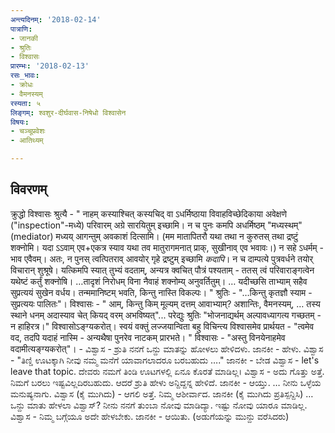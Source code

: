 ```yaml
---
अन्त्यदिनम्: '2018-02-14'
पात्राणि:
- जानकी
- श्रुतिः
- विश्वासः
प्रारम्भः: '2018-02-13'
रसः_भावः:
- क्रोधः
- वैमनस्यम्
रस्यता: ५
लिङ्गम्: श्वशुर-दीर्घवास-निषेधो विश्वासेन
विषयः:
- चञ्चूप्रवेशः
- आतिथ्यम्

---
```


## विवरणम्
क्रुद्धो विश्वासः श्रुत्यै - "
नाहम् कस्याश्चित् कस्यचिद् वा ऽधर्मिष्ठाया विवाहविच्छेदिकाया अवेक्षणे ("inspection"-मध्ये) परिवारम् अग्रे सारयितुम् इच्छामि। न च पुनः कमपि  अधर्मिष्ठम् "मध्यस्थम्" (mediator) मध्यय् आगन्तुम् अवकाशं दित्सामि। (मम मातापितरौ यथा तथा न कुरुतस् तथा द्रष्टुं शक्नोमि। यदा ऽऽवाम् एव+एकत्र स्याव यथा तव मातुरागमनात् प्राक्, सुखीनाव् एव भवावः।) न सहे ऽधर्मम् - भाव एवैवम्।
अतः, न पुनस् त्वत्पितराव् आवयोर् गृहे द्रष्टुम् इच्छामि *कदापि*। न च दाम्पत्ये पुत्रवर्धने तयोर् विचारान् शुश्रूषे। यत्किमपि स्यात् तुभ्यं वदताम्, अन्यत्र क्वचित् पौत्रं पश्यताम् - ततस् त्वं परिवाराङ्गत्वेन यथेष्टं कर्तुं शक्नोषि। …तादृशं निरोधम् विना नैवाहं शक्नोम्य् अनुवर्तितुम्। … यदीच्छसि ताभ्याम् सहैव सुप्रत्ययं सुखेन वर्धय। तन्ममानिष्टम् भवति, किन्तु नास्ति विकल्पः। "
श्रुतिः - "…किन्तु कृतज्ञौ स्याम - सुप्रत्ययः पालितः"। विश्वासः - " आम्, किन्तु किम् मूल्यम् दत्तम् आवाभ्याम्? अशान्तिः, वैमनस्यम्, … तस्य स्थाने धनम् अदास्याव चेत् कियद् वरम् अभविष्यत्"... परेद्युः श्रुतिः "भोजनाद्यर्थम् अल्पावध्यागत्य गच्छतम् - न हाहिरत्र।" विश्वासोऽङ्ग्यकरोत्। स्वयं वक्तुं लज्जयान्विता बहु विचिन्त्य विश्वासमेव प्रार्थयत - "त्वमेव वद, तदपि यदाहं नास्मि - अन्यथैषा पुनरेव नाटकम् प्रारभते। " विश्वासः - "अस्तु विनयेनाहमेव वदामीत्यङ्ग्यकरोत्"। -
ವಿಶ್ವಾಸ -  ಶ್ರುತಿ ನನಗೆ ಒನ್ದು ಮಾತನ್ನು ಹೋಳಲು ಹೇಳಿದಳು. ಜಾನಕೀ - ಹೇಳು.
ವಿಶ್ವಾಸ - "ತಿಣ್ಡಿ ಊಟಕ್ಕಾಗಿ ನೀವು ನಮ್ಮ ಮನೆಗೆ ಯಾವಾಗಲಾದರೂ ಬರಬಹುದು …." ಜಾನಕೀ -  ಬೇಡ ವಿಶ್ವಾಸ -  let's leave that topic.  ದೇವರು ನಮಗೆ ತಿಂಡಿ ಊಟಗಳಲ್ಲಿ ಏನೂ ಕೊರತೆ ಮಾಡಿಲ್ಲ। ವಿಶ್ವಾಸ - ಅದು ಗೊತ್ತು ಅತ್ತೆ. ನಿಮಗೆ ಬರಲು ಇಷ್ಟವಿಲ್ಲದಿರಬಹುದು. ಆದರೆ ಶ್ರುತಿ ಹೇಳು ಅನ್ದಿದ್ದನ್ನ ಹೇಳಿದೆ. ಜಾನಕೀ - ಆಯ್ತು. … ನೀನು ಒಳ್ಳೆಯ ಮನುಷ್ಯನಾಗು. ವಿಶ್ವಾಸ (ಕೈ ಮುಗಿದು) - ಆಗಲಿ ಅತ್ತೆ. ನಿಮ್ಮ ಆಶೀರ್ವಾದ. ಜಾನಕೀ (ಕೈ ಮುಗಿದು ಪ್ರತಿಸ್ಪನ್ದಿಸಿ) … ಒನ್ದು ಮಾತು ಹೇಳಲಾ ವಿಶ್ವಾಸ್? ನೀನು ನನಗೆ ತುಂಬಾ ನೋವು ಮಾಡಿದ್ಯಾ. ಇಷ್ಟು ನೋವು ಯಾರೂ ಮಾಡಿಲ್ಲ.
ವಿಶ್ವಾಸ - ನಿಮ್ಮ ಬಗ್ಗೆಯೂ ಅದೇ ಹೇಳಬೇಕು. ಜಾನಕೀ - ಆಯಿತು. (ಅಡುಗೆಯನ್ನು ಮುನ್ದು ವರೆಸಿದರು)

